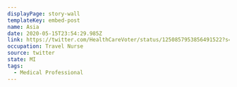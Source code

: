 ```yaml
---
displayPage: story-wall
templateKey: embed-post
name: Asia
date: 2020-05-15T23:54:29.985Z
link: https://twitter.com/HealthCareVoter/status/1250857953856491522?s=20
occupation: Travel Nurse
source: twitter
state: MI
tags:
  - Medical Professional
---
```

